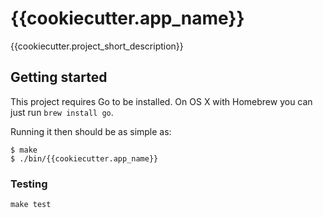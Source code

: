 # {{cookiecutter.app_name}}

{{cookiecutter.project_short_description}}

## Getting started

This project requires Go to be installed. On OS X with Homebrew you can just run `brew install go`.

Running it then should be as simple as:

```console
$ make
$ ./bin/{{cookiecutter.app_name}}
```

### Testing

``make test``